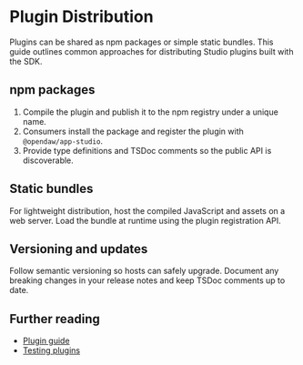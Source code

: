 # Plugin Distribution

Plugins can be shared as npm packages or simple static bundles. This guide outlines common
approaches for distributing Studio plugins built with the SDK.

## npm packages

1. Compile the plugin and publish it to the npm registry under a unique name.
2. Consumers install the package and register the plugin with `@opendaw/app-studio`.
3. Provide type definitions and TSDoc comments so the public API is discoverable.

## Static bundles

For lightweight distribution, host the compiled JavaScript and assets on a web server.
Load the bundle at runtime using the plugin registration API.

## Versioning and updates

Follow semantic versioning so hosts can safely upgrade. Document any breaking changes in
your release notes and keep TSDoc comments up to date.

## Further reading

- [Plugin guide](./plugin-guide.md)
- [Testing plugins](./testing-plugins.md)
